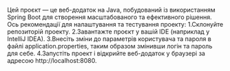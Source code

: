 Цей проєкт — це веб-додаток на Java, побудований із використанням Spring Boot 
для створення масштабованого та ефективного рішення.
Ось рекомендації для налаштування та тестування проекту:
1.Склонуйте репозиторій проекту.
2.Завантажте проєкт у вашій IDE (наприклад у IntelliJ IDEA).
3.Внесіть зміни до параметрів користувача та пароля в файлі application.properties, таким
образом змінивши логін та пароль для себе.
4.Запустіть проект і відкрийте веб-додаток у браузері за адресою http://localhost:8080.
